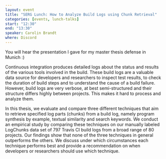 ```yaml
---
layout: event
title: "SERG Lunch: How to Analyze Build Logs using Chunk Retrieval"
categories: [events, lunch-talks]
start: "12:30"
end: "13:30"
speaker: Carolin Brandt
where: Discord
---
```


You will hear the presentation I gave for my master thesis defense in Munich :)

Continuous integration produces detailed logs about the status and results of 
the various tools involved in the build. These build logs are a valuable data source 
for developers and researchers to inspect test results, to check the duration of build steps 
and to understand the cause of a build failure. However, build logs are very verbose, 
at best semi-structured and their structure differs highly between projects. 
This makes it hard to process and analyze them. 

In this thesis, we evaluate and compare three different techniques that aim to retrieve 
specified log parts (chunks) from a build log, namely program synthesis by example, 
textual similarity and search keywords. We conduct an empirical study by comparing 
these techniques on our manually labeled LogChunks data set of 797 Travis CI build logs 
from a broad range of 80 projects. Our findings show that none of the three techniques 
in general outperforms the others. We discuss under which circumstances each technique 
performs best and provide a recommendation on when developers or researchers should use which technique.
